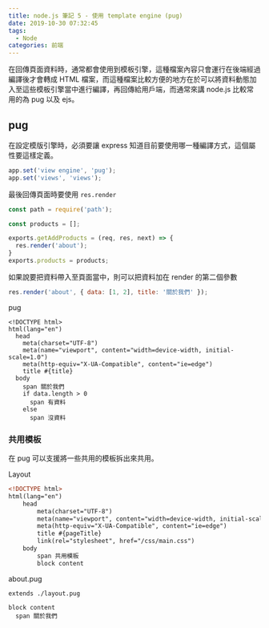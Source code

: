 ```yaml
---
title: node.js 筆記 5 - 使用 template engine (pug)
date: 2019-10-30 07:32:45
tags:
  - Node
categories: 前端
---
```


在回傳頁面資料時，通常都會使用到模板引擎，這種檔案內容只會運行在後端經過編譯後才會轉成 HTML 檔案，而這種檔案比較方便的地方在於可以將資料動態加入至這些模板引擎當中進行編譯，再回傳給用戶端，而通常來講 node.js 比較常用的為 pug 以及 ejs。

## pug
在設定模版引擎時，必須要讓 express 知道目前要使用哪一種編譯方式，這個屬性要這樣定義。

``` JavaScript
app.set('view engine', 'pug');
app.set('views', 'views');
```

最後回傳頁面時要使用 `res.render`

``` JavaScript
const path = require('path');

const products = [];

exports.getAddProducts = (req, res, next) => {
  res.render('about');
}
exports.products = products;
```

如果說要把資料帶入至頁面當中，則可以把資料加在 render 的第二個參數

``` JavaScript
res.render('about', { data: [1, 2], title: '關於我們' });
```

pug

``` pug
<!DOCTYPE html>
html(lang="en")
  head
    meta(charset="UTF-8")
    meta(name="viewport", content="width=device-width, initial-scale=1.0")
    meta(http-equiv="X-UA-Compatible", content="ie=edge")
    title #{title}
  body
    span 關於我們
    if data.length > 0
      span 有資料
    else
      span 沒資料
```

### 共用模板
在 pug 可以支援將一些共用的模板拆出來共用。

Layout 
``` HTML
<!DOCTYPE html>
html(lang="en")
    head
        meta(charset="UTF-8")
        meta(name="viewport", content="width=device-width, initial-scale=1.0")
        meta(http-equiv="X-UA-Compatible", content="ie=edge")
        title #{pageTitle}
        link(rel="stylesheet", href="/css/main.css")
    body   
        span 共用模板
        block content
```

about.pug
```
extends ./layout.pug

block content
  span 關於我們
```